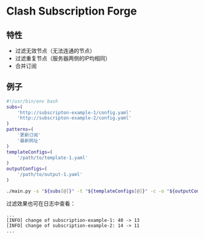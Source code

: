 # Clash Subscription Forge

## 特性

- 过滤无效节点（无法连通的节点）
- 过滤重复节点（服务器两侧的IP均相同）
- 合并订阅

## 例子

```bash
#!/usr/bin/env bash
subs=(
    'http://subscripton-example-1/config.yaml'
    'http://subscripton-example-2/config.yaml'
)
patterns=(
    '更新订阅'
    '最新网址'
)
templateConfigs=(
    '/path/to/template-1.yaml'
)
outputConfigs=(
    '/path/to/output-1.yaml'
)

./main.py -s "${subs[@]}" -t "${templateConfigs[@]}" -c -o "${outputConfigs[@]}" -p "${patterns[@]}"
```
过滤效果也可在日志中查看：
```
...
[INFO] change of subscription-example-1: 40 -> 13
[INFO] change of subscription-example-2: 14 -> 11
...
```